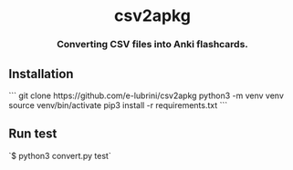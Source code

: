 <h1 align="center">csv2apkg</h1> 
<h3 align="center">Converting CSV files into Anki flashcards.</h3> 


<h2>Installation</h2>
```
git clone https://github.com/e-lubrini/csv2apkg
python3 -m venv venv
source venv/bin/activate
pip3 install -r requirements.txt
```
<h2>Run test</h2>
`$ python3 convert.py test`
